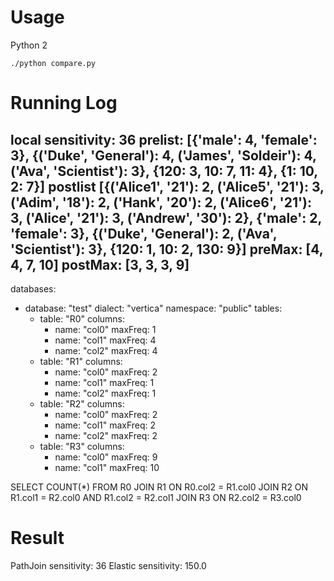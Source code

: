 # Usage

Python 2

```
./python compare.py
```

# Running Log

local sensitivity: 36
prelist: [{'male': 4, 'female': 3}, {('Duke', 'General'): 4, ('James', 'Soldeir'): 4, ('Ava', 'Scientist'): 3}, {120: 3, 10: 7, 11: 4}, {1: 10, 2: 7}]
postlist [{('Alice1', '21'): 2, ('Alice5', '21'): 3, ('Adim', '18'): 2, ('Hank', '20'): 2, ('Alice6', '21'): 3, ('Alice', '21'): 3, ('Andrew', '30'): 2}, {'male': 2, 'female': 3}, {('Duke', 'General'): 2, ('Ava', 'Scientist'): 3}, {120: 1, 10: 2, 130: 9}]
preMax: [4, 4, 7, 10]
postMax: [3, 3, 3, 9]
---
databases:
- database: "test"
  dialect: "vertica"
  namespace: "public"
  tables:
  - table: "R0"
    columns:
    - name: "col0"
      maxFreq: 1
    - name: "col1"
      maxFreq: 4
    - name: "col2"
      maxFreq: 4
  - table: "R1"
    columns:
    - name: "col0"
      maxFreq: 2
    - name: "col1"
      maxFreq: 1
    - name: "col2"
      maxFreq: 1
  - table: "R2"
    columns:
    - name: "col0"
      maxFreq: 2
    - name: "col1"
      maxFreq: 2
    - name: "col2"
      maxFreq: 2
  - table: "R3"
    columns:
    - name: "col0"
      maxFreq: 9
    - name: "col1"
      maxFreq: 10

SELECT COUNT(*) FROM R0 JOIN R1 ON R0.col2 = R1.col0 JOIN R2 ON R1.col1 = R2.col0 AND R1.col2 = R2.col1 JOIN R3 ON R2.col2 = R3.col0


Result
====================


PathJoin sensitivity: 36 
Elastic sensitivity: 150.0
